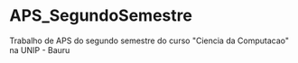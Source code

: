 # APS_SegundoSemestre
Trabalho de APS do segundo semestre do curso "Ciencia da Computacao" na UNIP - Bauru

